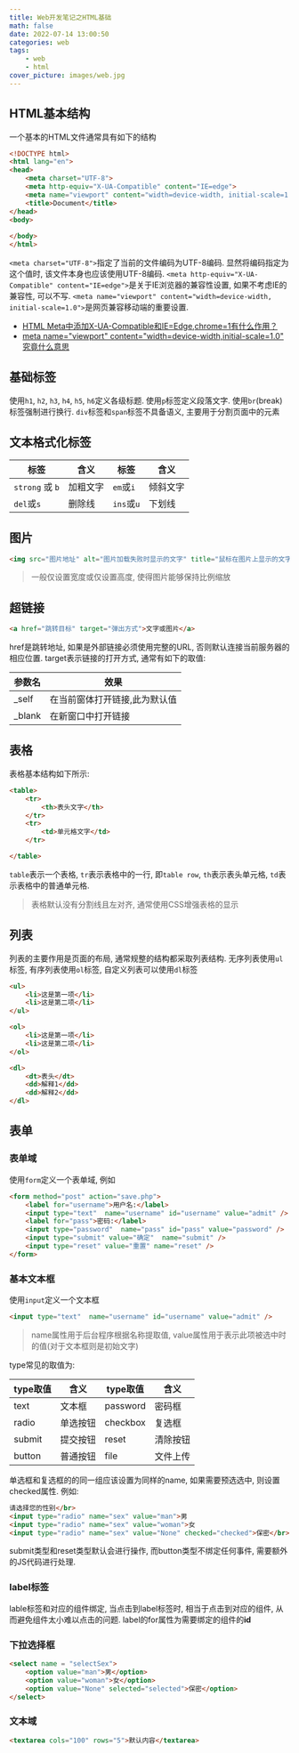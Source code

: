 ```yaml
---
title: Web开发笔记之HTML基础
math: false
date: 2022-07-14 13:00:50
categories: web
tags:
    - web
    - html
cover_picture: images/web.jpg
---
```




HTML基本结构
------------------------

一个基本的HTML文件通常具有如下的结构

```html
<!DOCTYPE html>
<html lang="en">
<head>
    <meta charset="UTF-8">
    <meta http-equiv="X-UA-Compatible" content="IE=edge">
    <meta name="viewport" content="width=device-width, initial-scale=1.0">
    <title>Document</title>
</head>
<body>
    
</body>
</html>
```


`<meta charset="UTF-8">`指定了当前的文件编码为UTF-8编码. 显然将编码指定为这个值时, 该文件本身也应该使用UTF-8编码. `<meta http-equiv="X-UA-Compatible" content="IE=edge">`是关于IE浏览器的兼容性设置, 如果不考虑IE的兼容性, 可以不写. `<meta name="viewport" content="width=device-width, initial-scale=1.0">`是网页兼容移动端的重要设置.

- [HTML Meta中添加X-UA-Compatible和IE=Edge,chrome=1有什么作用？](https://blog.csdn.net/u012118993/article/details/57083804)
- [meta name="viewport" content="width=device-width,initial-scale=1.0" 究竟什么意思](https://blog.csdn.net/qq_42039281/article/details/83281074)



基础标签
---------------

使用`h1`, `h2`, `h3`, `h4`, `h5`, `h6`定义各级标题. 使用`p`标签定义段落文字. 使用`br`(break)标签强制进行换行. `div`标签和`span`标签不具备语义, 主要用于分割页面中的元素


文本格式化标签
---------------

| 标签            | 含义     | 标签       | 含义     |
| --------------- | -------- | ---------- | -------- |
| `strong` 或 `b` | 加粗文字 | `em`或`i`  | 倾斜文字 |
| `del`或`s`      | 删除线   | `ins`或`u` | 下划线   |


图片
---------

```html
<img src="图片地址" alt="图片加载失败时显示的文字" title="鼠标在图片上显示的文字" width="300" height="" />
```

> 一般仅设置宽度或仅设置高度, 使得图片能够保持比例缩放


超链接
----------------



```html
<a href="跳转目标" target="弹出方式">文字或图片</a>
```

href是跳转地址, 如果是外部链接必须使用完整的URL, 否则默认连接当前服务器的相应位置. target表示链接的打开方式, 通常有如下的取值:

| 参数名 | 效果                          |
| ------ | ----------------------------- |
| _self  | 在当前窗体打开链接,此为默认值 |
| _blank | 在新窗口中打开链接            |



表格
---------

表格基本结构如下所示:

```html
<table>
    <tr>
        <th>表头文字</th>
    </tr>
    <tr>
        <td>单元格文字</td>
    </tr>

</table>
```

`table`表示一个表格, `tr`表示表格中的一行, 即`table row`, `th`表示表头单元格,  `td`表示表格中的普通单元格.

> 表格默认没有分割线且左对齐, 通常使用CSS增强表格的显示



列表
------------

列表的主要作用是页面的布局, 通常规整的结构都采取列表结构. 无序列表使用`ul`标签, 有序列表使用`ol`标签, 自定义列表可以使用`dl`标签

```html
<ul>
    <li>这是第一项</li>
    <li>这是第二项</li>
</ul>

<ol>
    <li>这是第一项</li>
    <li>这是第二项</li>
</ol>

<dl>
    <dt>表头</dt>
    <dd>解释1</dd>
    <dd>解释2</dd>
</dl>
```



表单
--------------


### 表单域

使用`form`定义一个表单域, 例如

```html
<form method="post" action="save.php">
    <label for="username">用户名:</label>
    <input type="text"  name="username" id="username" value="admit" />
    <label for="pass">密码:</label>
    <input type="password"  name="pass" id="pass" value="password" />    
    <input type="submit" value="确定"  name="submit" />
    <input type="reset" value="重置" name="reset" />
</form>
```


### 基本文本框

使用`input`定义一个文本框

```html
<input type="text"  name="username" id="username" value="admit" />
```

> name属性用于后台程序根据名称提取值, value属性用于表示此项被选中时的值(对于文本框则是初始文字)

type常见的取值为:

| type取值 | 含义     | type取值 | 含义     |
| -------- | -------- | -------- | -------- |
| text     | 文本框   | password | 密码框   |
| radio    | 单选按钮 | checkbox | 复选框   |
| submit   | 提交按钮 | reset    | 清除按钮 |
| button   | 普通按钮 | file     | 文件上传 |

单选框和复选框的的同一组应该设置为同样的name, 如果需要预选选中, 则设置checked属性. 例如:

```html
请选择您的性别</br>
<input type="radio" name="sex" value="man">男
<input type="radio" name="sex" value="woman">女
<input type="radio" name="sex" value="None" checked="checked">保密</br>
```

submit类型和reset类型默认会进行操作, 而button类型不绑定任何事件, 需要额外的JS代码进行处理.


### label标签

lable标签和对应的组件绑定, 当点击到label标签时, 相当于点击到对应的组件, 从而避免组件太小难以点击的问题. label的for属性为需要绑定的组件的**id**

### 下拉选择框

```html
<select name = "selectSex">
    <option value="man">男</option>
    <option value="woman">女</option>
    <option value="None" selected="selected">保密</option>
</select>
```


### 文本域

```html
<textarea cols="100" rows="5">默认内容</textarea>
```
